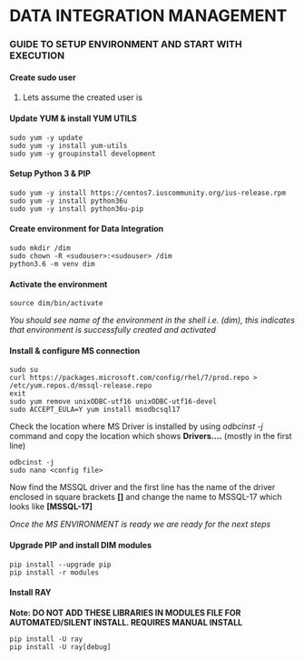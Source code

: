 # DATA INTEGRATION MANAGEMENT
### GUIDE TO SETUP ENVIRONMENT AND START WITH EXECUTION
#### Create sudo user

1. Lets assume the created user is <sudouser>

#### Update YUM & install YUM UTILS
```
sudo yum -y update
sudo yum -y install yum-utils
sudo yum -y groupinstall development
```

#### Setup Python 3 & PIP
```
sudo yum -y install https://centos7.iuscommunity.org/ius-release.rpm
sudo yum -y install python36u
sudo yum -y install python36u-pip
```

#### Create environment for Data Integration
```
sudo mkdir /dim
sudo chown -R <sudouser>:<sudouser> /dim
python3.6 -m venv dim
```

#### Activate the environment
```
source dim/bin/activate
```
_You should see name of the environment in the shell i.e. (dim), this indicates that environment is successfully created and activated_

#### Install & configure MS connection
```
sudo su
curl https://packages.microsoft.com/config/rhel/7/prod.repo > /etc/yum.repos.d/mssql-release.repo
exit
sudo yum remove unixODBC-utf16 unixODBC-utf16-devel
sudo ACCEPT_EULA=Y yum install msodbcsql17
```
Check the location where MS Driver is installed by using _odbcinst -j_ command and copy the location which shows **Drivers....** (mostly in the first line)
```
odbcinst -j
sudo nano <config file>
```
Now find the MSSQL driver and the first line has the name of the driver enclosed in square brackets **[]** and change the name to MSSQL-17 which looks like **[MSSQL-17]**

_Once the MS ENVIRONMENT is ready we are ready for the next steps_

#### Upgrade PIP and install DIM modules
```
pip install --upgrade pip
pip install -r modules
```

#### Install RAY
**Note: DO NOT ADD THESE LIBRARIES IN MODULES FILE FOR AUTOMATED/SILENT INSTALL. REQUIRES MANUAL INSTALL**
```
pip install -U ray
pip install -U ray[debug]
```
